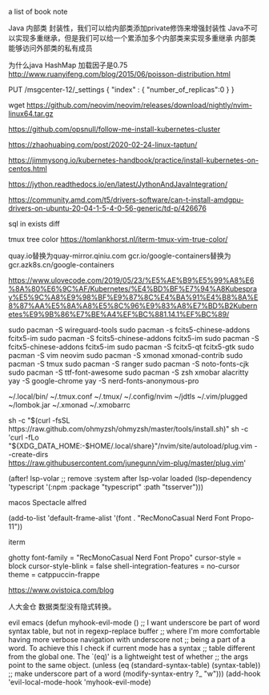 a list of book note

Java 内部类
封装性，我们可以给内部类添加private修饰来增强封装性
Java不可以实现多重继承，但是我们可以给一个累添加多个内部类来实现多重继承
内部类能够访问外部类的私有成员

为什么java HashMap 加载因子是0.75
http://www.ruanyifeng.com/blog/2015/06/poisson-distribution.html


PUT /msgcenter-12/_settings
{
"index" : {
"number_of_replicas":0
}
}

wget https://github.com/neovim/neovim/releases/download/nightly/nvim-linux64.tar.gz

https://github.com/opsnull/follow-me-install-kubernetes-cluster

https://zhaohuabing.com/post/2020-02-24-linux-taptun/

https://jimmysong.io/kubernetes-handbook/practice/install-kubernetes-on-centos.html

https://jython.readthedocs.io/en/latest/JythonAndJavaIntegration/

https://community.amd.com/t5/drivers-software/can-t-install-amdgpu-drivers-on-ubuntu-20-04-1-5-4-0-56-generic/td-p/426676

sql in exists diff


tmux tree color
https://tomlankhorst.nl/iterm-tmux-vim-true-color/

quay.io替换为quay-mirror.qiniu.com
gcr.io/google-containers替换为gcr.azk8s.cn/google-containers

https://www.ulovecode.com/2019/05/23/%E5%AE%B9%E5%99%A8%E6%8A%80%E6%9C%AF/Kubernetes/%E4%BD%BF%E7%94%A8Kubespray%E5%9C%A8%E9%98%BF%E9%87%8C%E4%BA%91%E4%B8%8A%E8%87%AA%E5%8A%A8%E5%8C%96%E9%83%A8%E7%BD%B2Kubernetes%E9%9B%86%E7%BE%A4%EF%BC%881.14.1%EF%BC%89/



sudo pacman -S wireguard-tools
sudo pacman -s fcits5-chinese-addons fcitx5-im
sudo pacman -S fcits5-chinese-addons fcitx5-im
sudo pacman -S fcitx5-chinese-addons fcitx5-im
sudo pacman -S fcitx5-qt fcitx5-gtk
sudo pacman -S vim neovim
sudo pacman -S xmonad xmonad-contrib
sudo pacman -S tmux
sudo pacman -S ranger
sudo pacman -S noto-fonts-cjk
sudo pacman -S ttf-font-awesome
sudo pacman -S zsh xmobar alacritty
yay -S google-chrome
yay -S nerd-fonts-anonymous-pro

~/.local/bin/
~/.tmux.conf
~/.tmux/
~/.config/nvim
~/jdtls
~/.vim/plugged
~/lombok.jar
~/.xmonad
~/.xmobarrc

sh -c "$(curl -fsSL https://raw.github.com/ohmyzsh/ohmyzsh/master/tools/install.sh)"
sh -c 'curl -fLo "${XDG_DATA_HOME:-$HOME/.local/share}"/nvim/site/autoload/plug.vim --create-dirs \
       https://raw.githubusercontent.com/junegunn/vim-plug/master/plug.vim'

(after! lsp-volar
  ;; remove :system after lsp-volar loaded
  (lsp-dependency 'typescript
                  '(:npm :package "typescript"
                    :path "tsserver")))

macos
Spectacle
alfred

(add-to-list 'default-frame-alist
             '(font . "RecMonoCasual Nerd Font Propo-11"))

iterm

ghotty
font-family = "RecMonoCasual Nerd Font Propo"
cursor-style = block
cursor-style-blink = false
shell-integration-features = no-cursor
theme = catppuccin-frappe


https://www.ovistoica.com/blog

人大金仓 数据类型没有隐式转换。


evil emacs
(defun myhook-evil-mode ()
  ;; I want underscore be part of word syntax table, but not in regexp-replace buffer
  ;; where I'm more comfortable having more verbose navigation with underscore not
  ;; being a part of a word. To achieve this I check if current mode has a syntax
  ;; table different from the global one. The `(eq)' is a lightweight test of whether
  ;; the args point to the same object.
  (unless (eq (standard-syntax-table) (syntax-table))
    ;; make underscore part of a word
    (modify-syntax-entry ?_ "w")))
(add-hook 'evil-local-mode-hook 'myhook-evil-mode)
